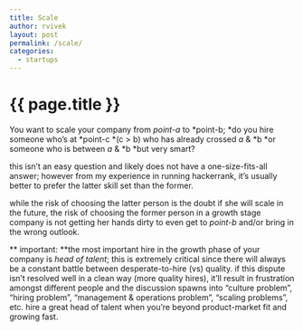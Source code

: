 ```yaml
---
title: Scale
author: rvivek
layout: post
permalink: /scale/
categories:
  - startups
---
```

# {{ page.title }}

You want to scale your company from *point-a* to *point-b; *do you hire someone who&#8217;s at *point-c *(c > b) who has already crossed *a* & *b *or someone who is between *a* & *b *but very smart?

this isn&#8217;t an easy question and likely does not have a one-size-fits-all answer; however from my experience in running hackerrank, it&#8217;s usually better to prefer the latter skill set than the former.

while the risk of choosing the latter person is the doubt if she will scale in the future, the risk of choosing the former person in a growth stage company is not getting her hands dirty to even get to *point-b* and/or bring in the wrong outlook.

** important: **the most important hire in the growth phase of your company is *head of talent*; this is extremely critical since there will always be a constant battle between desperate-to-hire (vs) quality. if this dispute isn&#8217;t resolved well in a clean way (more quality hires), it&#8217;ll result in frustration amongst different people and the discussion spawns into &#8220;culture problem&#8221;, &#8220;hiring problem&#8221;, &#8220;management & operations problem&#8221;, &#8220;scaling problems&#8221;, etc. hire a great head of talent when you&#8217;re beyond product-market fit and growing fast.
